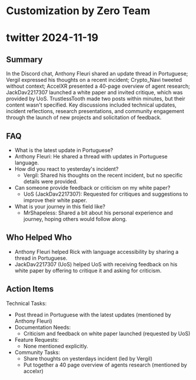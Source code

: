 # Customization by Zero Team

# twitter 2024-11-19

## Summary
 In the Discord chat, Anthony Fleuri shared an update thread in Portuguese; Vergil expressed his thoughts on a recent incident; Crypto_Navi tweeted without context; AccelXR presented a 40-page overview of agent research; JackDav2217307 launched a white paper and invited critique, which was provided by UoS. TrustlessTooth made two posts within minutes, but their content wasn't specified. Key discussions included technical updates, incident reflections, research presentations, and community engagement through the launch of new projects and solicitation of feedback.

## FAQ
 - What is the latest update in Portuguese?
  - Anthony Fleuri: He shared a thread with updates in Portuguese language.
- How did you react to yesterday's incident?
  - Vergil: Shared his thoughts on the recent incident, but no specific details were provided.
- Can someone provide feedback or criticism on my white paper?
  - UoS (JackDav2217307): Requested for critiques and suggestions to improve their white paper.
- What is your journey in this field like?
  - MrShapeless: Shared a bit about his personal experience and journey, hoping others would follow along.

## Who Helped Who
 - Anthony Fleuri helped Rick with language accessibility by sharing a thread in Portuguese.
- JackDav2217307 (UoS) helped UoS with receiving feedback on his white paper by offering to critique it and asking for criticism.

## Action Items
 Technical Tasks:
  - Post thread in Portuguese with the latest updates (mentioned by Anthony Fleuri)
- Documentation Needs:
  - Criticism and feedback on white paper launched (requested by UoS)
- Feature Requests:
  - None mentioned explicitly.
- Community Tasks:
  - Share thoughts on yesterdays incident (led by Vergil)
  - Put together a 40 page overview of agents research (mentioned by accelxr)

